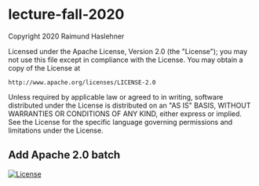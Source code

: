 # lecture-fall-2020

Copyright 2020 Raimund Haslehner

Licensed under the Apache License, Version 2.0 (the "License");
you may not use this file except in compliance with the License.
You may obtain a copy of the License at

    http://www.apache.org/licenses/LICENSE-2.0

Unless required by applicable law or agreed to in writing, software
distributed under the License is distributed on an "AS IS" BASIS,
WITHOUT WARRANTIES OR CONDITIONS OF ANY KIND, either express or implied.
See the License for the specific language governing permissions and
limitations under the License.




## Add Apache 2.0 batch
[![License](https://img.shields.io/badge/License-Apache%202.0-blue.svg)](https://opensource.org/licenses/Apache-2.0)
